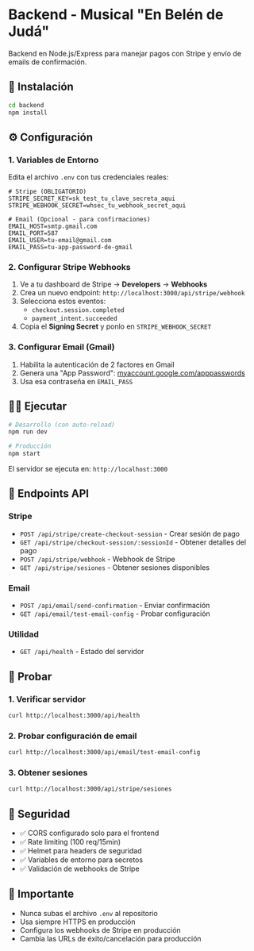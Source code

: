 # Backend - Musical "En Belén de Judá"

Backend en Node.js/Express para manejar pagos con Stripe y envío de emails de confirmación.

## 🚀 Instalación

```bash
cd backend
npm install
```

## ⚙️ Configuración

### 1. Variables de Entorno

Edita el archivo `.env` con tus credenciales reales:

```env
# Stripe (OBLIGATORIO)
STRIPE_SECRET_KEY=sk_test_tu_clave_secreta_aqui
STRIPE_WEBHOOK_SECRET=whsec_tu_webhook_secret_aqui

# Email (Opcional - para confirmaciones)
EMAIL_HOST=smtp.gmail.com
EMAIL_PORT=587
EMAIL_USER=tu-email@gmail.com
EMAIL_PASS=tu-app-password-de-gmail
```

### 2. Configurar Stripe Webhooks

1. Ve a tu dashboard de Stripe → **Developers** → **Webhooks**
2. Crea un nuevo endpoint: `http://localhost:3000/api/stripe/webhook`
3. Selecciona estos eventos:
   - `checkout.session.completed`
   - `payment_intent.succeeded`
4. Copia el **Signing Secret** y ponlo en `STRIPE_WEBHOOK_SECRET`

### 3. Configurar Email (Gmail)

1. Habilita la autenticación de 2 factores en Gmail
2. Genera una "App Password": [myaccount.google.com/apppasswords](https://myaccount.google.com/apppasswords)
3. Usa esa contraseña en `EMAIL_PASS`

## 🏃‍♂️ Ejecutar

```bash
# Desarrollo (con auto-reload)
npm run dev

# Producción
npm start
```

El servidor se ejecuta en: `http://localhost:3000`

## 📡 Endpoints API

### Stripe
- `POST /api/stripe/create-checkout-session` - Crear sesión de pago
- `GET /api/stripe/checkout-session/:sessionId` - Obtener detalles del pago
- `POST /api/stripe/webhook` - Webhook de Stripe
- `GET /api/stripe/sesiones` - Obtener sesiones disponibles

### Email
- `POST /api/email/send-confirmation` - Enviar confirmación
- `GET /api/email/test-email-config` - Probar configuración

### Utilidad
- `GET /api/health` - Estado del servidor

## 🧪 Probar

### 1. Verificar servidor
```bash
curl http://localhost:3000/api/health
```

### 2. Probar configuración de email
```bash
curl http://localhost:3000/api/email/test-email-config
```

### 3. Obtener sesiones
```bash
curl http://localhost:3000/api/stripe/sesiones
```

## 🔐 Seguridad

- ✅ CORS configurado solo para el frontend
- ✅ Rate limiting (100 req/15min)
- ✅ Helmet para headers de seguridad
- ✅ Variables de entorno para secretos
- ✅ Validación de webhooks de Stripe

## 🚨 Importante

- Nunca subas el archivo `.env` al repositorio
- Usa siempre HTTPS en producción
- Configura los webhooks de Stripe en producción
- Cambia las URLs de éxito/cancelación para producción
